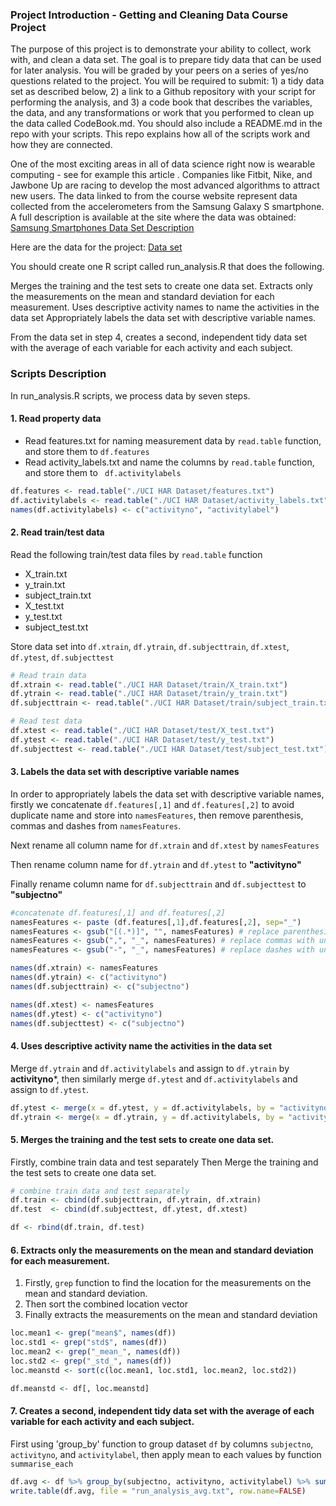 
### Project Introduction - Getting and Cleaning Data Course Project

The purpose of this project is to demonstrate your ability to collect, work with, and clean a data set. The goal is to prepare tidy data that can be used for later analysis. You will be graded by your peers on a series of yes/no questions related to the project. You will be required to submit: 1) a tidy data set as described below, 2) a link to a Github repository with your script for performing the analysis, and 3) a code book that describes the variables, the data, and any transformations or work that you performed to clean up the data called CodeBook.md. You should also include a README.md in the repo with your scripts. This repo explains how all of the scripts work and how they are connected.

One of the most exciting areas in all of data science right now is wearable computing - see for example this article . Companies like Fitbit, Nike, and Jawbone Up are racing to develop the most advanced algorithms to attract new users. The data linked to from the course website represent data collected from the accelerometers from the Samsung Galaxy S smartphone. A full description is available at the site where the data was obtained:  [Samsung Smartphones Data Set Description](http://archive.ics.uci.edu/ml/datasets/Human+Activity+Recognition+Using+Smartphones)


Here are the data for the project:  [Data set](https://d396qusza40orc.cloudfront.net/getdata%2Fprojectfiles%2FUCI%20HAR%20Dataset.zip) 

You should create one R script called run_analysis.R that does the following. 

Merges the training and the test sets to create one data set.
Extracts only the measurements on the mean and standard deviation for each measurement. 
Uses descriptive activity names to name the activities in the data set
Appropriately labels the data set with descriptive variable names. 

From the data set in step 4, creates a second, independent tidy data set with the average of each variable for each activity and each subject.


### Scripts Description

In run_analysis.R scripts, we process data by seven steps.

#### 1. Read property data

- Read features.txt for naming measurement data by `read.table` function, and store them to `df.features`
- Read activity_labels.txt and name the columns by `read.table` function, and store them to ` df.activitylabels`

```r
df.features <- read.table("./UCI HAR Dataset/features.txt")
df.activitylabels <- read.table("./UCI HAR Dataset/activity_labels.txt")
names(df.activitylabels) <- c("activityno", "activitylabel")
```
#### 2. Read train/test data 

Read the following train/test data files by `read.table` function

- X_train.txt  
- y_train.txt  
- subject_train.txt  
- X_test.txt  
- y_test.txt  
- subject_test.txt  

Store data set into `df.xtrain`, `df.ytrain`, `df.subjecttrain`, `df.xtest`, `df.ytest`, `df.subjecttest`

```r
# Read train data
df.xtrain <- read.table("./UCI HAR Dataset/train/X_train.txt")
df.ytrain <- read.table("./UCI HAR Dataset/train/y_train.txt")
df.subjecttrain <- read.table("./UCI HAR Dataset/train/subject_train.txt")

# Read test data
df.xtest <- read.table("./UCI HAR Dataset/test/X_test.txt")
df.ytest <- read.table("./UCI HAR Dataset/test/y_test.txt")
df.subjecttest <- read.table("./UCI HAR Dataset/test/subject_test.txt")

```
#### 3. Labels the data set with descriptive variable names

In order to appropriately labels the data set with descriptive variable names, firstly we concatenate `df.features[,1]` and `df.features[,2]` to avoid duplicate name and store into `namesFeatures`, then remove parenthesis, commas and dashes from `namesFeatures`.

Next rename all column name for `df.xtrain` and `df.xtest` by `namesFeatures`

Then rename column name for  `df.ytrain` and `df.ytest` to **"activityno"**

Finally rename column name for  `df.subjecttrain` and `df.subjecttest` to **"subjectno"**

```r
#concatenate df.features[,1] and df.features[,2]
namesFeatures <- paste (df.features[,1],df.features[,2], sep="_") 
namesFeatures <- gsub("[(.*)]", "", namesFeatures) # replace parenthesis with empty string
namesFeatures <- gsub(",", "_", namesFeatures) # replace commas with underline
namesFeatures <- gsub("-", "_", namesFeatures) # replace dashes with underline

names(df.xtrain) <- namesFeatures
names(df.ytrain) <- c("activityno")
names(df.subjecttrain) <- c("subjectno")

names(df.xtest) <- namesFeatures
names(df.ytest) <- c("activityno")
names(df.subjecttest) <- c("subjectno")
```

#### 4. Uses descriptive activity name the activities in the data set

Merge `df.ytrain` and `df.activitylabels` and assign to `df.ytrain` by **activityno***, then similarly merge `df.ytest` and `df.activitylabels` and assign to `df.ytest`. 

```r
df.ytest <- merge(x = df.ytest, y = df.activitylabels, by = "activityno", all.x = TRUE)
df.ytrain <- merge(x = df.ytrain, y = df.activitylabels, by = "activityno", all.x = TRUE)          
```          

#### 5. Merges the training and the test sets to create one data set.
Firstly, combine train data and test separately
Then Merge the training and the test sets to create one data set.

```r
# combine train data and test separately
df.train <- cbind(df.subjecttrain, df.ytrain, df.xtrain)
df.test  <- cbind(df.subjecttest, df.ytest, df.xtest)

df <- rbind(df.train, df.test)
```
#### 6. Extracts only the measurements on the mean and standard deviation for each measurement.

1. Firstly, `grep` function to find the location for the measurements on the mean and standard deviation. 
2. Then sort the combined location vector
3. Finally extracts the measurements on the mean and standard deviation

```r
loc.mean1 <- grep("mean$", names(df))
loc.std1 <- grep("std$", names(df))
loc.mean2 <- grep("_mean_", names(df))
loc.std2 <- grep("_std_", names(df))
loc.meanstd <- sort(c(loc.mean1, loc.std1, loc.mean2, loc.std2))

df.meanstd <- df[, loc.meanstd]
```
#### 7. Creates a second, independent tidy data set with the average of each variable for each activity and each subject.

First using 'group_by' function to group dataset `df` by columns `subjectno`, `activityno`, and `activitylabel`, then apply mean to each values by function `summarise_each`

```r
df.avg <- df %>% group_by(subjectno, activityno, activitylabel) %>% summarise_each(funs(mean))
write.table(df.avg, file = "run_analysis_avg.txt", row.name=FALSE)

```

